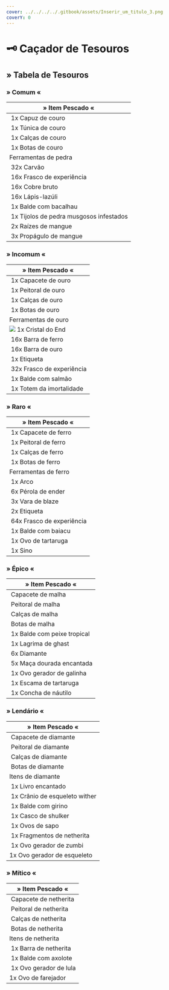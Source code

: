 ```yaml
---
cover: ../../../../.gitbook/assets/Inserir_um_titulo_3.png
coverY: 0
---
```


# 🗝 Caçador de Tesouros

## &#x20;

## » Tabela de Tesouros

### » Comum «

| » Item Pescado «                                                                                                              |
| ----------------------------------------------------------------------------------------------------------------------------- |
| <img src="../../../../.gitbook/assets/image (35).png" alt="" data-size="line"> 1x Capuz de couro                              |
| <img src="../../../../.gitbook/assets/image (40) (1).png" alt="" data-size="line"> 1x Túnica de couro                         |
| <img src="../../../../.gitbook/assets/image (29).png" alt="" data-size="line"> 1x Calças de couro                             |
| <img src="../../../../.gitbook/assets/image (43).png" alt="" data-size="line"> 1x Botas de couro                              |
| Ferramentas de pedra                                                                                                          |
| <img src="../../../../.gitbook/assets/image (5) (1).png" alt="" data-size="line"> 32x Carvão                                  |
| <img src="../../../../.gitbook/assets/image (8) (1) (2).png" alt="" data-size="line"> 16x Frasco de experiência               |
| <img src="../../../../.gitbook/assets/image (4) (3).png" alt="" data-size="line"> 16x Cobre bruto                             |
| <img src="../../../../.gitbook/assets/image (10) (1).png" alt="" data-size="line"> 16x Lápis-lazúli                           |
| <img src="../../../../.gitbook/assets/image (9) (1) (3).png" alt="" data-size="line"> 1x Balde com bacalhau                   |
| <img src="../../../../.gitbook/assets/image (1) (1) (3).png" alt="" data-size="line"> 1x Tijolos de pedra musgosos infestados |
| <img src="../../../../.gitbook/assets/image (7) (3).png" alt="" data-size="line"> 2x Raízes de mangue                         |
| <img src="../../../../.gitbook/assets/image (3) (1).png" alt="" data-size="line"> 3x Propágulo de mangue                      |

### » Incomum «

| » Item Pescado «                                                                                                |
| --------------------------------------------------------------------------------------------------------------- |
| <img src="../../../../.gitbook/assets/image (41).png" alt="" data-size="line"> 1x Capacete de ouro              |
| <img src="../../../../.gitbook/assets/image (34) (1).png" alt="" data-size="line"> 1x Peitoral de ouro          |
| <img src="../../../../.gitbook/assets/image (6) (1).png" alt="" data-size="line"> 1x Calças de ouro             |
| <img src="../../../../.gitbook/assets/image (28).png" alt="" data-size="line"> 1x Botas de ouro                 |
| Ferramentas de ouro                                                                                             |
| ![](<../../../../.gitbook/assets/image (45).png>) 1x Cristal do End                                             |
| <img src="../../../../.gitbook/assets/image (42) (2).png" alt="" data-size="line"> 16x Barra de ferro           |
| <img src="../../../../.gitbook/assets/image (14).png" alt="" data-size="line"> 16x Barra de ouro                |
| <img src="../../../../.gitbook/assets/image (16).png" alt="" data-size="line"> 1x Etiqueta                      |
| <img src="../../../../.gitbook/assets/image (8) (1) (2).png" alt="" data-size="line"> 32x Frasco de experiência |
| <img src="../../../../.gitbook/assets/image (2) (1) (3).png" alt="" data-size="line"> 1x Balde com salmão       |
| <img src="../../../../.gitbook/assets/image (19).png" alt="" data-size="line"> 1x Totem da imortalidade         |

### » Raro «

| » Item Pescado «                                                                                                |
| --------------------------------------------------------------------------------------------------------------- |
| <img src="../../../../.gitbook/assets/image (7) (1) (3).png" alt="" data-size="line"> 1x Capacete de ferro      |
| <img src="../../../../.gitbook/assets/image (32).png" alt="" data-size="line"> 1x Peitoral de ferro             |
| <img src="../../../../.gitbook/assets/image (31) (1).png" alt="" data-size="line"> 1x Calças de ferro           |
| <img src="../../../../.gitbook/assets/image (39).png" alt="" data-size="line"> 1x Botas de ferro                |
| Ferramentas de ferro                                                                                            |
| <img src="../../../../.gitbook/assets/image (10) (2).png" alt="" data-size="line"> 1x Arco                      |
| <img src="../../../../.gitbook/assets/image (13).png" alt="" data-size="line"> 6x Pérola de ender               |
| <img src="../../../../.gitbook/assets/image (52) (1).png" alt="" data-size="line"> 3x Vara de blaze             |
| <img src="../../../../.gitbook/assets/image (16).png" alt="" data-size="line"> 2x Etiqueta                      |
| <img src="../../../../.gitbook/assets/image (8) (1) (2).png" alt="" data-size="line"> 64x Frasco de experiência |
| <img src="../../../../.gitbook/assets/image (49).png" alt="" data-size="line"> 1x Balde com baiacu              |
|  <img src="../../../../.gitbook/assets/image (50).png" alt="" data-size="line"> 1x Ovo de tartaruga             |
| <img src="../../../../.gitbook/assets/image (11) (2).png" alt="" data-size="line"> 1x Sino                      |

### » Épico «

| » Item Pescado «                                                                                             |
| ------------------------------------------------------------------------------------------------------------ |
| <img src="../../../../.gitbook/assets/image (42) (1).png" alt="" data-size="line"> Capacete de malha         |
| <img src="../../../../.gitbook/assets/image (44).png" alt="" data-size="line"> Peitoral de malha             |
| <img src="../../../../.gitbook/assets/image (33) (1).png" alt="" data-size="line"> Calças de malha           |
| <img src="../../../../.gitbook/assets/image (37) (1).png" alt="" data-size="line"> Botas de malha            |
| <img src="../../../../.gitbook/assets/image (48).png" alt="" data-size="line"> 1x Balde com peixe tropical   |
| <img src="../../../../.gitbook/assets/image (31).png" alt="" data-size="line"> 1x Lagrima de ghast           |
| <img src="../../../../.gitbook/assets/image (26) (2).png" alt="" data-size="line"> 6x Diamante               |
| <img src="../../../../.gitbook/assets/image (34).png" alt="" data-size="line"> 5x Maça dourada encantada     |
|  <img src="../../../../.gitbook/assets/image (6) (4).png" alt="" data-size="line"> 1x Ovo gerador de galinha |
| <img src="../../../../.gitbook/assets/image (53).png" alt="" data-size="line"> 1x Escama de tartaruga        |
| <img src="../../../../.gitbook/assets/image (7) (1).png" alt="" data-size="line"> 1x Concha de náutilo       |

### » Lendário «

| » Item Pescado «                                                                                             |
| ------------------------------------------------------------------------------------------------------------ |
| <img src="../../../../.gitbook/assets/image (2) (3).png" alt="" data-size="line"> Capacete de diamante       |
| <img src="../../../../.gitbook/assets/image (26) (1).png" alt="" data-size="line"> Peitoral de diamante      |
| <img src="../../../../.gitbook/assets/image (27) (1).png" alt="" data-size="line"> Calças de diamante        |
| <img src="../../../../.gitbook/assets/image (30) (1).png" alt="" data-size="line"> Botas de diamante         |
| Itens de diamante                                                                                            |
| <img src="../../../../.gitbook/assets/image (15).png" alt="" data-size="line"> 1x Livro encantado            |
| <img src="../../../../.gitbook/assets/image (21).png" alt="" data-size="line"> 1x Crânio de esqueleto wither |
| <img src="../../../../.gitbook/assets/image (18).png" alt="" data-size="line"> 1x Balde com girino           |
| <img src="../../../../.gitbook/assets/image (25).png" alt="" data-size="line"> 1x Casco de shulker           |
| <img src="../../../../.gitbook/assets/image (47).png" alt="" data-size="line"> 1x Ovos de sapo               |
| <img src="../../../../.gitbook/assets/image (46).png" alt="" data-size="line"> 1x Fragmentos de netherita    |
| <img src="../../../../.gitbook/assets/image (3) (3).png" alt="" data-size="line"> 1x Ovo gerador de zumbi    |
| <img src="../../../../.gitbook/assets/image (30).png" alt="" data-size="line">1x Ovo gerador de esqueleto    |

### » Mítico «

| » Item Pescado «                                                                                         |
| -------------------------------------------------------------------------------------------------------- |
| <img src="../../../../.gitbook/assets/image (36).png" alt="" data-size="line"> Capacete de netherita     |
| <img src="../../../../.gitbook/assets/image (8) (2).png" alt="" data-size="line"> Peitoral de netherita  |
| <img src="../../../../.gitbook/assets/image (38).png" alt="" data-size="line"> Calças de netherita       |
| <img src="../../../../.gitbook/assets/image (1) (3).png" alt="" data-size="line"> Botas de netherita     |
| Itens de netherita                                                                                       |
| <img src="../../../../.gitbook/assets/image (7) (4).png" alt="" data-size="line"> 1x Barra de netherita  |
| <img src="../../../../.gitbook/assets/image (5) (3).png" alt="" data-size="line"> 1x Balde com axolote   |
| <img src="../../../../.gitbook/assets/image (1) (4).png" alt="" data-size="line"> 1x Ovo gerador de lula |
| 1x Ovo de farejador                                                                                      |
